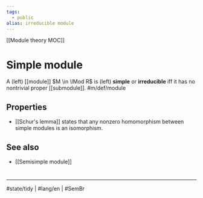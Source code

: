 ```yaml
---
tags:
  - public
alias: irreducible module
---
```

[[Module theory MOC]]
# Simple module

 A (left) [[module]] $M \in \lMod R$ is (left) **simple** or **irreducible** iff it has no nontrivial proper [[submodule]]. #m/def/module 

## Properties

- [[Schur's lemma]] states that any nonzero homomorphism between simple modules is an isomorphism.


## See also

- [[Semisimple module]]

#
---
#state/tidy | #lang/en | #SemBr
